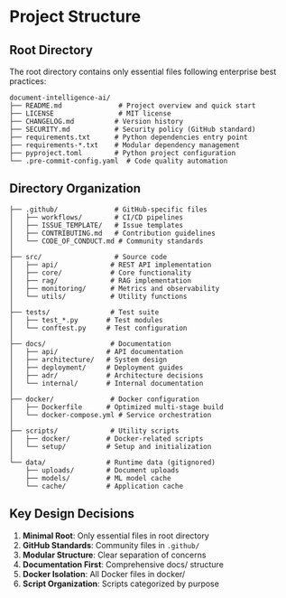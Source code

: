 # Project Structure

## Root Directory

The root directory contains only essential files following enterprise best practices:

```
document-intelligence-ai/
├── README.md              # Project overview and quick start
├── LICENSE                # MIT license
├── CHANGELOG.md          # Version history
├── SECURITY.md           # Security policy (GitHub standard)
├── requirements.txt      # Python dependencies entry point
├── requirements-*.txt    # Modular dependency management
├── pyproject.toml        # Python project configuration
└── .pre-commit-config.yaml  # Code quality automation
```

## Directory Organization

```
├── .github/              # GitHub-specific files
│   ├── workflows/        # CI/CD pipelines
│   ├── ISSUE_TEMPLATE/   # Issue templates
│   ├── CONTRIBUTING.md   # Contribution guidelines
│   └── CODE_OF_CONDUCT.md # Community standards
│
├── src/                  # Source code
│   ├── api/             # REST API implementation
│   ├── core/            # Core functionality
│   ├── rag/             # RAG implementation
│   ├── monitoring/      # Metrics and observability
│   └── utils/           # Utility functions
│
├── tests/               # Test suite
│   ├── test_*.py       # Test modules
│   └── conftest.py     # Test configuration
│
├── docs/                # Documentation
│   ├── api/            # API documentation
│   ├── architecture/   # System design
│   ├── deployment/     # Deployment guides
│   ├── adr/            # Architecture decisions
│   └── internal/       # Internal documentation
│
├── docker/              # Docker configuration
│   ├── Dockerfile      # Optimized multi-stage build
│   └── docker-compose.yml # Service orchestration
│
├── scripts/             # Utility scripts
│   ├── docker/         # Docker-related scripts
│   └── setup/          # Setup and initialization
│
└── data/               # Runtime data (gitignored)
    ├── uploads/        # Document uploads
    ├── models/         # ML model cache
    └── cache/          # Application cache
```

## Key Design Decisions

1. **Minimal Root**: Only essential files in root directory
2. **GitHub Standards**: Community files in `.github/`
3. **Modular Structure**: Clear separation of concerns
4. **Documentation First**: Comprehensive docs/ structure
5. **Docker Isolation**: All Docker files in docker/
6. **Script Organization**: Scripts categorized by purpose